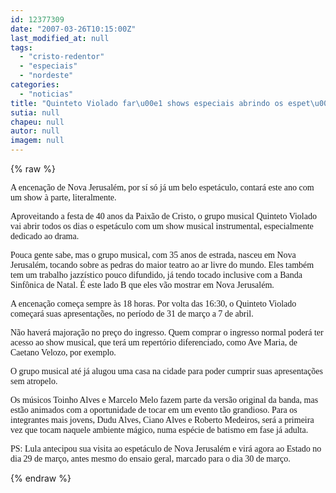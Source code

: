 ```yaml
---
id: 12377309
date: "2007-03-26T10:15:00Z"
last_modified_at: null
tags:
  - "cristo-redentor"
  - "especiais"
  - "nordeste"
categories:
  - "noticias"
title: "Quinteto Violado far\u00e1 shows especiais abrindo os espet\u00e1culos da Paix\u00e3o de Cristo deste ano"
sutia: null
chapeu: null
autor: null
imagem: null
---
```

{% raw %}
<p><P><FONT face=Verdana>A encenação de Nova Jerusalém, por sí só já um belo espetáculo, contará este ano com um show à parte, literalmente.</FONT></P></p>
<p><P><FONT face=Verdana>Aproveitando a festa de 40 anos da Paixão de Cristo, o grupo musical Quinteto Violado vai abrir todos os dias o espetáculo com um show musical instrumental, especialmente dedicado ao drama.</FONT></P></p>
<p><P><FONT face=Verdana>Pouca gente sabe, mas o grupo musical, com 35 anos de estrada, nasceu em Nova Jerusalém, tocando sobre as pedras do maior teatro ao ar livre do mundo. Eles também tem um trabalho jazzístico pouco difundido, já tendo tocado inclusive com a Banda Sinfônica de Natal. É este lado B que eles vão mostrar em Nova Jerusalém.</FONT></P></p>
<p><P><FONT face=Verdana>A encenação começa sempre às 18 horas. Por volta das 16:30, o Quinteto Violado começará suas apresentações, no período de 31 de março a 7 de abril. </FONT></P></p>
<p><P><FONT face=Verdana>Não haverá majoração no preço do ingresso. Quem comprar o ingresso normal poderá ter acesso ao show musical, que terá um repertório diferenciado, como Ave Maria, de Caetano Velozo, por exemplo.</FONT></P></p>
<p><P><FONT face=Verdana>O grupo musical até já alugou uma casa na cidade para poder cumprir suas apresentações sem atropelo.</FONT></P></p>
<p><P><FONT face=Verdana>Os músicos Toinho Alves e Marcelo Melo fazem parte da versão original da banda, mas estão animados com a oportunidade de tocar em um evento tão grandioso. Para os integrantes mais jovens, Dudu Alves, Ciano Alves e Roberto Medeiros, será a primeira vez que tocam naquele ambiente mágico, numa espécie de batismo em fase já adulta.</FONT></P></p>
<p><P><FONT face=Verdana>PS: Lula antecipou sua visita ao espetáculo de Nova Jerusalém e virá agora ao Estado no dia 29 de março, antes mesmo do ensaio geral, marcado para o dia 30 de março.</FONT></P> </p>
{% endraw %}